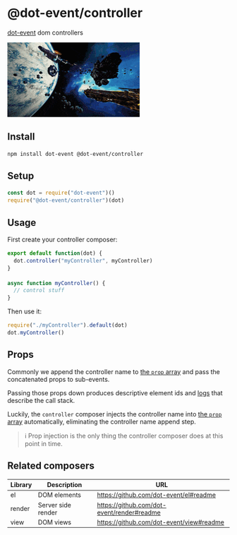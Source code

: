 # @dot-event/controller

[dot-event](https://github.com/dot-event/dot-event2#readme) dom controllers

![controller](controller.gif)

## Install

```bash
npm install dot-event @dot-event/controller
```

## Setup

```js
const dot = require("dot-event")()
require("@dot-event/controller")(dot)
```

## Usage

First create your controller composer:

```js
export default function(dot) {
  dot.controller("myController", myController)
}

async function myController() {
  // control stuff
}
```

Then use it:

```js
require("./myController").default(dot)
dot.myController()
```

## Props

Commonly we append the controller name to [the `prop` array](https://github.com/dot-event/dot-event2#props) and pass the concatenated props to sub-events.

Passing those props down produces descriptive element ids and [logs](https://github.com/dot-event/log2) that describe the call stack.

Luckily, the `controller` composer injects the controller name into [the `prop` array](https://github.com/dot-event/dot-event2#props) automatically, eliminating the controller name append step.

> ℹ️ Prop injection is the only thing the controller composer does at this point in time.

## Related composers

| Library | Description        | URL                                        |
| ------- | ------------------ | ------------------------------------------ |
| el      | DOM elements       | https://github.com/dot-event/el#readme     |
| render  | Server side render | https://github.com/dot-event/render#readme |
| view    | DOM views          | https://github.com/dot-event/view#readme   |

